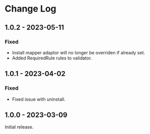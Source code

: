 # Change Log

## 1.0.2 - 2023-05-11

### Fixed

- Install mapper adaptor will no longer be overriden if already set.
- Added RequiredRule rules to validator.

## 1.0.1 - 2023-04-02

### Fixed

- Fixed issue with uninstall.

## 1.0.0 - 2023-03-09

Initial release.
